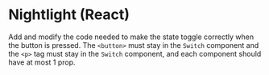 # Nightlight (React)

Add and modify the code needed to make the state toggle correctly when the button is pressed. The `<button>` must stay in the `Switch` component and the `<p>` tag must stay in the `Switch` component, and each component should have at most 1 prop.
